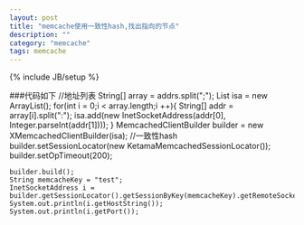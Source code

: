 ```yaml
---
layout: post
title: "memcache使用一致性hash,找出指向的节点"
description: ""
category: "memcache"
tags: memcache
---
```

{% include JB/setup %}

###代码如下
    //地址列表
    String[] array = addrs.split(";");
    List<InetSocketAddress> isa = new ArrayList<InetSocketAddress>();
    for(int i = 0;i < array.length;i ++){
        String[] addr = array[i].split(":");
        isa.add(new InetSocketAddress(addr[0], Integer.parseInt(addr[1])));
    }
    MemcachedClientBuilder builder = new XMemcachedClientBuilder(isa);
    //一致性hash
    builder.setSessionLocator(new KetamaMemcachedSessionLocator());
    builder.setOpTimeout(200);

    builder.build();
    String memcacheKey = "test";
    InetSocketAddress i = builder.getSessionLocator().getSessionByKey(memcacheKey).getRemoteSocketAddress();
    System.out.println(i.getHostString());
    System.out.println(i.getPort());
<!-- more -->
